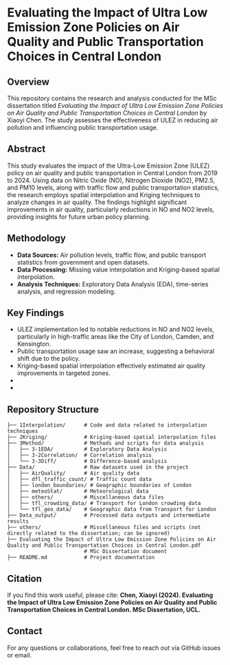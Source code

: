 # Evaluating the Impact of Ultra Low Emission Zone Policies on Air Quality and Public Transportation Choices in Central London

## Overview

This repository contains the research and analysis conducted for the MSc dissertation titled *Evaluating the Impact of Ultra Low Emission Zone Policies on Air Quality and Public Transportation Choices in Central London* by Xiaoyi Chen. The study assesses the effectiveness of ULEZ in reducing air pollution and influencing public transportation usage.

## Abstract

This study evaluates the impact of the Ultra-Low Emission Zone (ULEZ) policy on air quality and public transportation in Central London from 2019 to 2024. Using data on Nitric Oxide (NO), Nitrogen Dioxide (NO2), PM2.5, and PM10 levels, along with traffic flow and public transportation statistics, the research employs spatial interpolation and Kriging techniques to analyze changes in air quality. The findings highlight significant improvements in air quality, particularly reductions in NO and NO2 levels, providing insights for future urban policy planning.

## Methodology

- **Data Sources:** Air pollution levels, traffic flow, and public transport statistics from government and open datasets.
- **Data Processing:** Missing value interpolation and Kriging-based spatial interpolation.
- **Analysis Techniques:** Exploratory Data Analysis (EDA), time-series analysis, and regression modeling.

## Key Findings

- ULEZ implementation led to notable reductions in NO and NO2 levels, particularly in high-traffic areas like the City of London, Camden, and Kensington.
- Public transportation usage saw an increase, suggesting a behavioral shift due to the policy.
- Kriging-based spatial interpolation effectively estimated air quality improvements in targeted zones.
-
-

## Repository Structure

```
├── 1Interpolation/      # Code and data related to interpolation techniques
├── 2Kriging/            # Kriging-based spatial interpolation files
├── 3Method/             # Methods and scripts for data analysis
│   ├── 3-1EDA/          # Exploratory Data Analysis
│   ├── 3-2Correlation/  # Correlation analysis
│   └── 3-3Diff/         # Difference-based analysis
├── Data/                # Raw datasets used in the project
│   ├── AirQuality/      # Air quality data
│   ├── dfl_traffic_count/ # Traffic count data
│   ├── london_boundaries/ # Geographic boundaries of London
│   ├── meteoStat/       # Meteorological data
│   ├── others/          # Miscellaneous data files
│   ├── tfl_crowding_data/ # Transport for London crowding data
│   └── tfl_geo_data/    # Geographic data from Transport for London
├── Data_output/         # Processed data outputs and intermediate results
├── others/              # Miscellaneous files and scripts (not directly related to the dissertation; can be ignored)
├── Evaluating the Impact of Ultra Low Emission Zone Policies on Air Quality and Public Transportation Choices in Central London.pdf  
                         # MSc Dissertation document
├── README.md            # Project documentation
```
## Citation

If you find this work useful, please cite:
**Chen, Xiaoyi (2024). Evaluating the Impact of Ultra Low Emission Zone Policies on Air Quality and Public Transportation Choices in Central London. MSc Dissertation, UCL.**

## Contact

For any questions or collaborations, feel free to reach out via GitHub issues or email.

